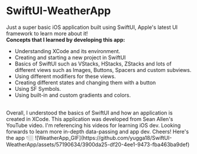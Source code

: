 # SwiftUI-WeatherApp
Just a super basic iOS application built using SwiftUI, Apple's latest UI framework to learn more about it!
<br>
**Concepts that I learned by developing this app:**
- Understanding XCode and its environment.
- Creating and starting a new project in SwiftUI
- Basics of SwiftUI such as VStacks, HStacks, ZStacks and lots of different views such as Images, Buttons, Spacers and custom subviews.
- Using different modifiers for these views.
- Creating different states and changing them with a button
- Using SF Symbols.
- Using built-in and custom gradients and colors.
<br>
Overall, I understood the basics of SwiftUI and how an application is created in XCode. This application was developed from Sean Allen's YouTube video. I'm referencing his videos for learning iOS dev. Looking forwards to learn more in-depth data-passing and app dev. Cheers! Here's the app 👇🏼
![WeatherApp_GIF](https://github.com/yugga18/SwiftUI-WeatherApp/assets/57190634/3900da25-df20-4ee1-9473-fba463ba9def) 

